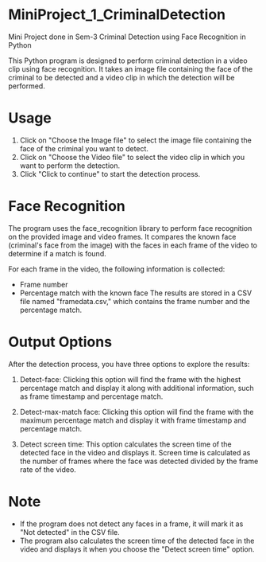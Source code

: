 # MiniProject_1_CriminalDetection
Mini Project done in Sem-3 Criminal Detection using Face Recognition in Python

This Python program is designed to perform criminal detection in a video clip using face recognition. It takes an image file containing the face of the criminal to be detected and a video clip in which the detection will be performed.

# Usage
1. Click on "Choose the Image file" to select the image file containing the face of the criminal you want to detect.
2. Click on "Choose the Video file" to select the video clip in which you want to perform the detection.
3. Click "Click to continue" to start the detection process.

# Face Recognition
The program uses the face_recognition library to perform face recognition on the provided image and video frames. It compares the known face (criminal's face from the image) with the faces in each frame of the video to determine if a match is found.

For each frame in the video, the following information is collected:

* Frame number
* Percentage match with the known face
The results are stored in a CSV file named "framedata.csv," which contains the frame number and the percentage match.

# Output Options
After the detection process, you have three options to explore the results:

1. Detect-face: Clicking this option will find the frame with the highest percentage match and display it along with additional information, such as frame timestamp and percentage match.

2. Detect-max-match face: Clicking this option will find the frame with the maximum percentage match and display it with frame timestamp and percentage match.

3. Detect screen time: This option calculates the screen time of the detected face in the video and displays it. Screen time is calculated as the number of frames where the face was detected divided by the frame rate of the video.

# Note
* If the program does not detect any faces in a frame, it will mark it as "Not detected" in the CSV file.
* The program also calculates the screen time of the detected face in the video and displays it when you choose the "Detect screen time" option.
